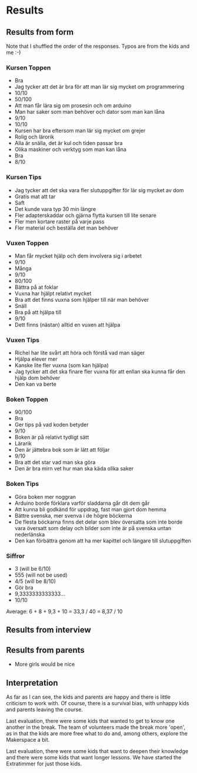 # Results

## Results from form

Note that I shuffled the order of the responses. Typos are from the kids
and me :-)

### Kursen Toppen

 * Bra
 * Jag tycker att det är bra för att man lär sig mycket om programmering
 * 10/10
 * 50/100
 * Att man får lära sig om prosesin och om arduino
 * Man har saker som man behöver och dator som man kan låna
 * 9/10
 * 10/10
 * Kursen har bra eftersom man lär sig mycket om grejer
 * Rolig och lärorik
 * Alla är snälla, det är kul och tiden passar bra
 * Olika maskiner och verktyg som man kan låna
 * Bra
 * 8/10

### Kursen Tips

 * Jag tycker att det ska vara fler slutuppgifter för lär sig mycket av dom
 * Gratis mat att tar
 * Saft
 * Det kunde vara typ 30 min längre
 * Fler adapterskaddar och gjärna flytta kursen till lite senare
 * Fler men kortare raster på varje pass
 * Fler material och beställa det man behöver

### Vuxen Toppen

 * Man får mycket hjälp och dem involvera sig i arbetet
 * 9/10
 * Många
 * 9/10
 * 80/100
 * Bättra på at foklar
 * Vuxna har hjälpt relativt mycket
 * Bra att det finns vuxna som hjälper till när man behöver
 * Snäll
 * Bra på att hjälpa till
 * 9/10
 * Dett finns (nästan) alltid en vuxen att hjälpa

### Vuxen Tips

 * Richel har lite svårt att höra och förstå vad man säger
 * Hjälpa elever mer
 * Kanske lite fler vuxna (som kan hjälpa)
 * Jag tycker att det ska finare fler vuxna 
   för att enllan ska kunna får den hjälp dom behöver
 * Den kan va berte

### Boken Toppen

 * 90/100
 * Bra
 * Ger tips på vad koden betyder
 * 9/10
 * Boken är på relativt tydligt sätt
 * Lärarik
 * Den är jättebra bok som är lätt att följar
 * 9/10
 * Bra att det star vad man ska göra
 * Den är bra mirn vet hur man ska käda olika saker

### Boken Tips

 * Göra boken mer noggran
 * Arduino borde förklara varför sladdarna går dit dem går
 * Att kunna bli godkänd för uppdrag, fast man gjort dom hemma
 * Bättre svenska, mer svenva i de högre böckerna
 * De flesta böckarna finns det delar som blev översatta 
   som inte borde vara översatt som delay och bilder 
   som inte är på svenska untan nederlänska
 * Den kan förbättra genom att ha mer kapittel och längare till slutuppgiften

### Siffror

 * 3 (will be 6/10)
 * 555 (will not be used)
 * 4/5 (will be 8/10)
 * Gör bra
 * 9,3333333333333...
 * 10/10

Average: 6 + 8 + 9,3 + 10 = 33,3 / 40 = 8,37 / 10

## Results from interview



## Results from parents

 * More girls would be nice

## Interpretation

As far as I can see, the kids and parents are happy
and there is little criticism to work with.
Of course, there is a survival bias, with unhappy kids
and parents leaving the course.

Last evaluation, there were some kids that wanted 
to get to know one another in the break.
The team of volunteers made the break more 'open', as in
that the kids are more free what to do and, among others, explore
the Makerspace a bit.

Last evaluation, there were some kids that want to deepen their knowledge
and there were some kids that want longer lessons.
We have started the Extratimmer for just those kids.
